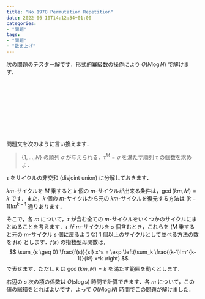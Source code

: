 ```yaml
---
title: "No.1978 Permutation Repetition"
date: 2022-06-10T14:12:34+01:00
categories:
- "問題"
tags:
- "問題"
- "数え上げ"
---
```


次の問題のテスター解です．形式的冪級数の操作により $O(N \log N)$ で解けます．

<div class="iframely-embed"><div class="iframely-responsive" style="height: 140px; padding-bottom: 0;"><a href="https://yukicoder.me/problems/no/1978" data-iframely-url="//cdn.iframe.ly/api/iframe?url=https%3A%2F%2Fyukicoder.me%2Fproblems%2Fno%2F1978&key=db98f8c5577d0512bf5cb79a9237e006"></a></div></div><script async src="//cdn.iframe.ly/embed.js" charset="utf-8"></script>

問題文を次のように言い換えます．
> $\{1,\ldots,N\}$ の順列 $\sigma$ が与えられる．$\tau^M = \sigma$ を満たす順列 $\tau$ の個数を求めよ．

$\tau$ をサイクルの非交和 (disjoint union) に分解しておきます．

$km$-サイクルを $M$ 乗すると $k$ 個の $m$-サイクルが出来る条件は，$\gcd(km, M) = k$ です．また，$k$ 個の $m$-サイクルから元の $km$-サイクルを復元する方法は $(k-1)! m^{k-1}$ 通りあります．

そこで，各 $m$ について，$\tau$ が含む全ての $m$-サイクルをいくつかのサイクルにまとめることを考えます．$\tau$ が $m$-サイクルを $s$ 個含むとき，これらを ($M$ 乗すると元の $m$-サイクル $s$ 個に戻るような) $1$ 個以上のサイクルとして並べる方法の数を $f(s)$ とします．$f(s)$ の指数型母関数は，
$$
\sum_{s \geq 0} \frac{f(s)}{s!} x^s = \exp \left(\sum_k \frac{(k-1)!m^{k-1}}{k!} x^k \right)
$$
で表せます．ただし $k$ は $\gcd(km, M) = k$ を満たす範囲を動くとします．

右辺の $s$ 次の項の係数は $O(s \log s)$ 時間で計算できます．各 $m$ について，この値の総積をとればよいです．よって $O(N \log N)$ 時間でこの問題が解けました．
